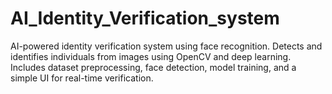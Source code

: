 # AI_Identity_Verification_system
AI-powered identity verification system using face recognition. Detects and identifies individuals from images using OpenCV and deep learning. Includes dataset preprocessing, face detection, model training, and a simple UI for real-time verification.

